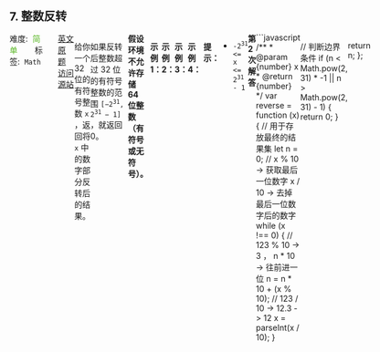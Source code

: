 <div style="font-size: 20px; margin-bottom: 15px; font-weight: bold;">7. 整数反转</div>
<div style="display: flex; font-size: 14px; justify-content: space-between;"><div><span style="margin-right: 30px;">难度:&nbsp;&nbsp;<label style="color: rgb(90, 183, 38);">简单</label></span><span style="margin-right: 30px;">标签:&nbsp;&nbsp;<code>Math</code></span></div><div><span style="margin-right: 15px;"><a href="https://leetcode.com/problems/reverse-integer/">英文原题</a></span><span><a href="https://leetcode-cn.com/problems/reverse-integer/">访问源站</a></span></div>
<hr style="height: 1px; margin: 1em 0px;" />
<p>给你一个 32 位的有符号整数 <code>x</code> ，返回将 <code>x</code> 中的数字部分反转后的结果。</p>

<p>如果反转后整数超过 32 位的有符号整数的范围 <code>[−2<sup>31</sup>,  2<sup>31 </sup>− 1]</code> ，就返回 0。</p>
<strong>假设环境不允许存储 64 位整数（有符号或无符号）。</strong>

<p> </p>

<p><strong>示例 1：</strong></p>

<pre>
<strong>输入：</strong>x = 123
<strong>输出：</strong>321
</pre>

<p><strong>示例 2：</strong></p>

<pre>
<strong>输入：</strong>x = -123
<strong>输出：</strong>-321
</pre>

<p><strong>示例 3：</strong></p>

<pre>
<strong>输入：</strong>x = 120
<strong>输出：</strong>21
</pre>

<p><strong>示例 4：</strong></p>

<pre>
<strong>输入：</strong>x = 0
<strong>输出：</strong>0
</pre>

<p> </p>

<p><strong>提示：</strong></p>

<ul>
	<li><code>-2<sup>31</sup> &lt;= x &lt;= 2<sup>31</sup> - 1</code></li>
</ul>

<hr style="height: 1px; margin: 1em 0px;" />
<strong>第2次解答</strong>
```javascript
/**
 * @param {number} x
 * @return {number}
 */
var reverse = function (x) {
  // 用于存放最终的结果集
  let n = 0;
  // x % 10 -> 获取最后一位数字 x / 10 -> 去掉最后一位数字后的数字
  while (x !== 0) {
    // 123 % 10 -> 3 ， n * 10 -> 往前进一位
    n = n * 10 + (x % 10);
    // 123 / 10 -> 12.3 -> 12
    x = parseInt(x / 10);
  }

  // 判断边界条件
  if (n < Math.pow(2, 31) * -1 || n > Math.pow(2, 31) - 1) {
    return 0;
  }

  return n;
};
```
<hr style="height: 1px; margin: 1em 0px;" />
<strong>第1次解答</strong>
```javascript
/**
 * @param {number} x
 * @return {number}
 */
var reverse = function (x) {
  // 用于计算最终输出值
  let num = 0;

  // x % 10 -> 获取当前 x 的最后一位数字
  // parseInt(x / 10) -> 获取当前 x 前面的数字（非最后一位）
  while (x) {
    num = num * 10 + (x % 10);
    x = parseInt(x / 10);
  }

  return num <= Math.pow(2, 31) - 1 && num >= Math.pow(2, 31) * -1 ? num : 0;
};
```